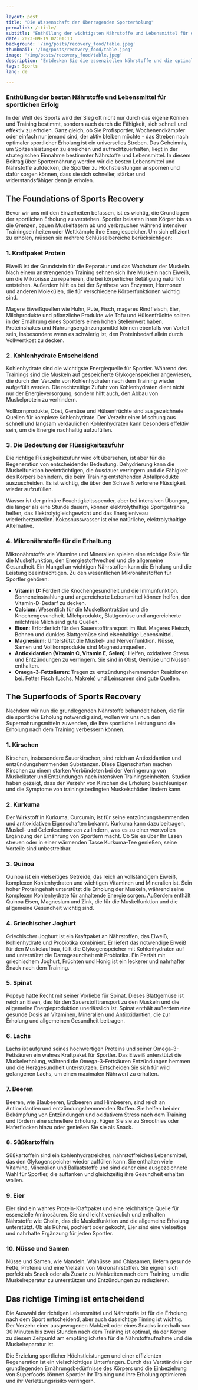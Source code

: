 ```yaml
---

layout: post 
title: "Die Wissenschaft der überragenden Sporterholung"
permalink: /:title/ 
subtitle: "Enthüllung der wichtigsten Nährstoffe und Lebensmittel für den sportlichen Triumph"
date: 2023-09-19 02:01:13 
background: '/img/posts/recovery_food/table.jpeg'
thumbnail: '/img/posts/recovery_food/table.jpeg'
image: '/img/posts/recovery_food/table.jpeg'
description: "Entdecken Sie die essenziellen Nährstoffe und die optimale Auswahl an Lebensmitteln für Ihren sportlichen Erfolg."
tags: Sports
lang: de

---
```



### Enthüllung der besten Nährstoffe und Lebensmittel für sportlichen Erfolg

In der Welt des Sports wird der Sieg oft nicht nur durch das eigene Können und Training bestimmt, sondern auch durch die Fähigkeit, sich schnell und effektiv zu erholen. Ganz gleich, ob Sie Profisportler, Wochenendkämpfer oder einfach nur jemand sind, der aktiv bleiben möchte - das Streben nach optimaler sportlicher Erholung ist ein universelles Streben. Das Geheimnis, um Spitzenleistungen zu erreichen und aufrechtzuerhalten, liegt in der strategischen Einnahme bestimmter Nährstoffe und Lebensmittel. In diesem Beitrag über Sporternährung werden wir die besten Lebensmittel und Nährstoffe aufdecken, die Sportler zu Höchstleistungen anspornen und dafür sorgen können, dass sie sich schneller, stärker und widerstandsfähiger denn je erholen.

## The Foundations of Sports Recovery

Bevor wir uns mit den Einzelheiten befassen, ist es wichtig, die Grundlagen der sportlichen Erholung zu verstehen. Sportler belasten ihren Körper bis an die Grenzen, bauen Muskelfasern ab und verbrauchen während intensiver Trainingseinheiten oder Wettkämpfe ihre Energiespeicher. Um sich effizient zu erholen, müssen sie mehrere Schlüsselbereiche berücksichtigen:

### 1. Kraftpaket Protein

Eiweiß ist der Grundstein für die Reparatur und das Wachstum der Muskeln. Nach einem anstrengenden Training sehnen sich Ihre Muskeln nach Eiweiß, um die Mikrorisse zu reparieren, die bei körperlicher Betätigung natürlich entstehen. Außerdem hilft es bei der Synthese von Enzymen, Hormonen und anderen Molekülen, die für verschiedene Körperfunktionen wichtig sind.

Magere Eiweißquellen wie Huhn, Pute, Fisch, mageres Rindfleisch, Eier, Milchprodukte und pflanzliche Produkte wie Tofu und Hülsenfrüchte sollten in der Ernährung eines Sportlers einen hohen Stellenwert haben. Proteinshakes und Nahrungsergänzungsmittel können ebenfalls von Vorteil sein, insbesondere wenn es schwierig ist, den Proteinbedarf allein durch Vollwertkost zu decken.

### 2. Kohlenhydrate Entscheidend

Kohlenhydrate sind die wichtigste Energiequelle für Sportler. Während des Trainings sind die Muskeln auf gespeicherte Glykogenspeicher angewiesen, die durch den Verzehr von Kohlenhydraten nach dem Training wieder aufgefüllt werden. Die rechtzeitige Zufuhr von Kohlenhydraten dient nicht nur der Energieversorgung, sondern hilft auch, den Abbau von Muskelprotein zu verhindern.

Vollkornprodukte, Obst, Gemüse und Hülsenfrüchte sind ausgezeichnete Quellen für komplexe Kohlenhydrate. Der Verzehr einer Mischung aus schnell und langsam verdaulichen Kohlenhydraten kann besonders effektiv sein, um die Energie nachhaltig aufzufüllen.

### 3. Die Bedeutung der Flüssigkeitszufuhr

Die richtige Flüssigkeitszufuhr wird oft übersehen, ist aber für die Regeneration von entscheidender Bedeutung. Dehydrierung kann die Muskelfunktion beeinträchtigen, die Ausdauer verringern und die Fähigkeit des Körpers behindern, die beim Training entstehenden Abfallprodukte auszuscheiden. Es ist wichtig, die über den Schweiß verlorene Flüssigkeit wieder aufzufüllen.

Wasser ist der primäre Feuchtigkeitsspender, aber bei intensiven Übungen, die länger als eine Stunde dauern, können elektrolythaltige Sportgetränke helfen, das Elektrolytgleichgewicht und das Energieniveau wiederherzustellen. Kokosnusswasser ist eine natürliche, elektrolythaltige Alternative.

### 4. Mikronährstoffe für die Erhaltung

Mikronährstoffe wie Vitamine und Mineralien spielen eine wichtige Rolle für die Muskelfunktion, den Energiestoffwechsel und die allgemeine Gesundheit. Ein Mangel an wichtigen Nährstoffen kann die Erholung und die Leistung beeinträchtigen. Zu den wesentlichen Mikronährstoffen für Sportler gehören:

- **Vitamin D:** Fördert die Knochengesundheit und die Immunfunktion. Sonneneinstrahlung und angereicherte Lebensmittel können helfen, den Vitamin-D-Bedarf zu decken.
- **Calcium**: Wesentlich für die Muskelkontraktion und die Knochengesundheit. Milchprodukte, Blattgemüse und angereicherte milchfreie Milch sind gute Quellen.
- **Eisen**: Erforderlich für den Sauerstofftransport im Blut. Mageres Fleisch, Bohnen und dunkles Blattgemüse sind eisenhaltige Lebensmittel.
- **Magnesium:** Unterstützt die Muskel- und Nervenfunktion. Nüsse, Samen und Vollkornprodukte sind Magnesiumquellen.
- **Antioxidantien (Vitamin C, Vitamin E, Selen):** Helfen, oxidativen Stress und Entzündungen zu verringern. Sie sind in Obst, Gemüse und Nüssen enthalten.
- **Omega-3-Fettsäuren:** Tragen zu entzündungshemmenden Reaktionen bei. Fetter Fisch (Lachs, Makrele) und Leinsamen sind gute Quellen.

## The Superfoods of Sports Recovery

Nachdem wir nun die grundlegenden Nährstoffe behandelt haben, die für die sportliche Erholung notwendig sind, wollen wir uns nun den Supernahrungsmitteln zuwenden, die Ihre sportliche Leistung und die Erholung nach dem Training verbessern können.

### 1. Kirschen

Kirschen, insbesondere Sauerkirschen, sind reich an Antioxidantien und entzündungshemmenden Substanzen. Diese Eigenschaften machen Kirschen zu einem starken Verbündeten bei der Verringerung von Muskelkater und Entzündungen nach intensiven Trainingseinheiten. Studien haben gezeigt, dass der Verzehr von Kirschen die Erholung beschleunigen und die Symptome von trainingsbedingten Muskelschäden lindern kann.

### 2. Kurkuma

Der Wirkstoff in Kurkuma, Curcumin, ist für seine entzündungshemmenden und antioxidativen Eigenschaften bekannt. Kurkuma kann dazu beitragen, Muskel- und Gelenkschmerzen zu lindern, was es zu einer wertvollen Ergänzung der Ernährung von Sportlern macht. Ob Sie es über Ihr Essen streuen oder in einer wärmenden Tasse Kurkuma-Tee genießen, seine Vorteile sind unbestreitbar.

### 3. Quinoa

Quinoa ist ein vielseitiges Getreide, das reich an vollständigem Eiweiß, komplexen Kohlenhydraten und wichtigen Vitaminen und Mineralien ist. Sein hoher Proteingehalt unterstützt die Erholung der Muskeln, während seine komplexen Kohlenhydrate für anhaltende Energie sorgen. Außerdem enthält Quinoa Eisen, Magnesium und Zink, die für die Muskelfunktion und die allgemeine Gesundheit wichtig sind.

### 4. Griechischer Joghurt

Griechischer Joghurt ist ein Kraftpaket an Nährstoffen, das Eiweiß, Kohlenhydrate und Probiotika kombiniert. Er liefert das notwendige Eiweiß für den Muskelaufbau, füllt die Glykogenspeicher mit Kohlenhydraten auf und unterstützt die Darmgesundheit mit Probiotika. Ein Parfait mit griechischem Joghurt, Früchten und Honig ist ein leckerer und nahrhafter Snack nach dem Training.

### 5. Spinat

Popeye hatte Recht mit seiner Vorliebe für Spinat. Dieses Blattgemüse ist reich an Eisen, das für den Sauerstofftransport zu den Muskeln und die allgemeine Energieproduktion unerlässlich ist. Spinat enthält außerdem eine gesunde Dosis an Vitaminen, Mineralien und Antioxidantien, die zur Erholung und allgemeinen Gesundheit beitragen.

### 6. Lachs

Lachs ist aufgrund seines hochwertigen Proteins und seiner Omega-3-Fettsäuren ein wahres Kraftpaket für Sportler. Das Eiweiß unterstützt die Muskelerholung, während die Omega-3-Fettsäuren Entzündungen hemmen und die Herzgesundheit unterstützen. Entscheiden Sie sich für wild gefangenen Lachs, um einen maximalen Nährwert zu erhalten.

### 7. Beeren

Beeren, wie Blaubeeren, Erdbeeren und Himbeeren, sind reich an Antioxidantien und entzündungshemmenden Stoffen. Sie helfen bei der Bekämpfung von Entzündungen und oxidativem Stress nach dem Training und fördern eine schnellere Erholung. Fügen Sie sie zu Smoothies oder Haferflocken hinzu oder genießen Sie sie als Snack.

### 8. Süßkartoffeln

Süßkartoffeln sind ein kohlenhydratreiches, nährstoffreiches Lebensmittel, das den Glykogenspeicher wieder auffüllen kann. Sie enthalten viele Vitamine, Mineralien und Ballaststoffe und sind daher eine ausgezeichnete Wahl für Sportler, die auftanken und gleichzeitig ihre Gesundheit erhalten wollen.

### 9. Eier

Eier sind ein wahres Protein-Kraftpaket und eine reichhaltige Quelle für essenzielle Aminosäuren. Sie sind leicht verdaulich und enthalten Nährstoffe wie Cholin, das die Muskelfunktion und die allgemeine Erholung unterstützt. Ob als Rührei, pochiert oder gekocht, Eier sind eine vielseitige und nahrhafte Ergänzung für jeden Sportler.

### 10. Nüsse und Samen

Nüsse und Samen, wie Mandeln, Walnüsse und Chiasamen, liefern gesunde Fette, Proteine und eine Vielzahl von Mikronährstoffen. Sie eignen sich perfekt als Snack oder als Zusatz zu Mahlzeiten nach dem Training, um die Muskelreparatur zu unterstützen und Entzündungen zu reduzieren.

## Das richtige Timing ist entscheidend

Die Auswahl der richtigen Lebensmittel und Nährstoffe ist für die Erholung nach dem Sport entscheidend, aber auch das richtige Timing ist wichtig. Der Verzehr einer ausgewogenen Mahlzeit oder eines Snacks innerhalb von 30 Minuten bis zwei Stunden nach dem Training ist optimal, da der Körper zu diesem Zeitpunkt am empfänglichsten für die Nährstoffaufnahme und die Muskelreparatur ist.

Die Erzielung sportlicher Höchstleistungen und einer effizienten Regeneration ist ein vielschichtiges Unterfangen. Durch das Verständnis der grundlegenden Ernährungsbedürfnisse des Körpers und die Einbeziehung von Superfoods können Sportler ihr Training und ihre Erholung optimieren und ihr Verletzungsrisiko verringern.